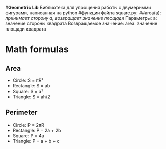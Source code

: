 #**Geometric Lib**
Библиотека для упрощения работы с двумерными фигурами, написанная на python
#функции файла square.py:
##area(a):
*принимает сторону а, возвращает значение площади*
Параметры:
a: значение стороны квадрата
Возвращаемое значение:
area: значение площади квадрата
# Math formulas
## Area
- Circle: S = πR²
- Rectangle: S = ab
- Square: S = a²
- Triangle: S = ah/2

## Perimeter
- Circle: P = 2πR
- Rectangle: P = 2a + 2b
- Square: P = 4a
- Triangle: P = a + b + c
